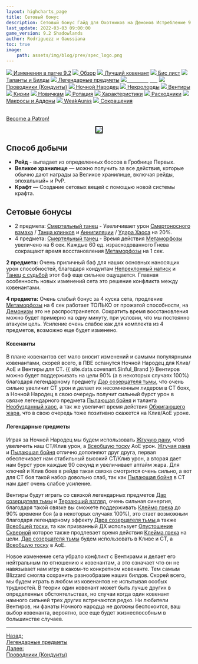 ```yaml
---
layout: highcharts_page
title: Сетовый бонус
description: Сетовый бонус Гайд для Охотников на Демонов Истребление 9.2 PvE Shadowlands
last_update: 2022-03-03 09:00:00
game_version: 9.2 Shadowlands 
author: Rodriguezz и Gaussiana
toc: true
image:
    path: assets/img/blog/prev/spec_logo.png
---
```


<div id="smooth-nav-outer">
<a href="{{ site.url }}/guide/havoc/changes-patch.html"><img src="https://wow.zamimg.com/images/wow/icons/medium/inv_misc_spyglass_02.jpg"> Изменения в патче 9.2</a>
<a href="{{ site.url }}/guide/havoc/overview.html"><img src="https://wow.zamimg.com/images/wow/icons/medium/inv_misc_spyglass_02.jpg"> Обзор</a>
<a href="{{ site.url }}/guide/havoc/best-covenant-shadowlands.html"><img src="https://wow.zamimg.com/images/wow/icons/medium/achievement_mythicdungeons_shadowlands.jpg"> Лучший ковенант</a>
<a href="{{ site.url }}/guide/havoc/gear.html"><img src="https://wow.zamimg.com/images/wow/icons/medium/inv_chest_chain_03.jpg"> Бис лист</a>
<a href="{{ site.url }}/guide/havoc/talent-builds.html"><img src="https://wow.zamimg.com/images/wow/icons/medium/ability_marksmanship.jpg"> Таланты и Билды</a>
<a href="{{ site.url }}/guide/havoc/legendaries-shadowlands.html"><img src="https://wow.zamimg.com/images/wow/icons/medium/runesmith_icon.jpg"> Легендарные предметы</a>
<a href="{{ site.url }}/guide/havoc/set-bonuses.html"><img src="https://wow.zamimg.com/images/wow/icons/medium/wow_token01.jpg"><span style="color: white;"> Сет бонусы</span></a>
<a href="{{ site.url }}/guide/havoc/conduits-shadowlands.html"><img src="https://wow.zamimg.com/images/wow/icons/medium/ability_rogue_rollthebones02.jpg"> Проводники (Кондуиты)</a>
<a href="{{ site.url }}/guide/havoc/night-fae.html"><img src="https://wow.zamimg.com/images/wow/icons/medium/ui_sigil_nightfae.jpg"> Ночной Народец</a>
<a href="{{ site.url }}/guide/havoc/necrolord.html"><img src="https://wow.zamimg.com/images/wow/icons/medium/ui_sigil_necrolord.jpg"> Некролорды</a>
<a href="{{ site.url }}/guide/havoc/venthyr.html"><img src="https://wow.zamimg.com/images/wow/icons/medium/ui_sigil_venthyr.jpg"> Вентиры</a>
<a href="{{ site.url }}/guide/havoc/kyrian.html"><img src="https://wow.zamimg.com/images/wow/icons/medium/ui_sigil_kyrian.jpg"> Кирии</a>
<a href="{{ site.url }}/guide/havoc/beginners.html"><img src="https://wow.zamimg.com/images/wow/icons/medium/spell_lifegivingseed.jpg"> Новичкам</a>
<a href="{{ site.url }}/guide/havoc/rotation-priority.html"><img src="https://wow.zamimg.com/images/wow/icons/medium/spell_mekkatorque_bot_bluegear.jpg"> Ротация</a>
<a href="{{ site.url }}/guide/havoc/stats.html"><img src="https://wow.zamimg.com/images/wow/icons/medium/inv_inscription_80_warscroll_intellect.jpg"> Характеристики</a>
<a href="{{ site.url }}/guide/havoc/consumables.html"><img src="https://wow.zamimg.com/images/wow/icons/medium/inv_potion_92.jpg"> Расходники</a>
<a href="{{ site.url }}/guide/havoc/macros-addons.html"><img src="https://wow.zamimg.com/images/wow/icons/medium/inv_eng_gearspringparts.jpg"> Макросы и Аддоны</a>
<a href="{{ site.url }}/guide/havoc/weakauras.html"><img src="https://wow.zamimg.com/images/wow/icons/medium/spell_holy_auramastery.jpg"> WeakAuras</a>
<a href="{{ site.url }}/guide/havoc/common-terms.html"><img src="https://wow.zamimg.com/images/wow/icons/medium/ui_chat.jpg"> Сокращения</a>
</div>
<br>

<a href="https://www.patreon.com/bePatron?u=43917749"  data-patreon-widget-type="become-patron-button">Become a Patron!</a><script async src="https://c6.patreon.com/becomePatronButton.bundle.js"></script>

<p align="center" width="100%"> <img src="https://wow.zamimg.com/uploads/screenshots/normal/1040281.jpg" style="outline: 2px solid #000;"> </p>

## Способ добычи

* **Рейд** - выпадает из определенных боссов в Гробнице Первых.
* **Великое хранилище** — можно получить за все действия, которые обычно дают награды за Великое хранилище, включая рейды, эпохальный+ и PvP.
* **Крафт** — Создание сетовых вещей с помощью новой системы крафта.

## Сетовые бонусы

* 2 предмета: [Смертельный танец](https://ru.wowhead.com/spell=364438) - Увеличивает урон [Смертоносного взмаха](https://ru.wowhead.com/spell=210152) / [Танца клинков](https://ru.wowhead.com/spell=188499) и [Аннигиляции](https://ru.wowhead.com/spell=201427) / [Удара Хаоса](https://ru.wowhead.com/spell=162794) на 20%.
* 4 предмета: [Смертельный танец](https://ru.wowhead.com/spell=363736) - Время действия [Метаморфозы](https://ru.wowhead.com/spell=191427) увеличено на 6 сек. Каждые 60 ед. израсходованного Гнева сокращают время восстановления [Метаморфозы](https://ru.wowhead.com/spell=191427) на 1 сек.

**2 предмета:** Очень приличный баф для наших основных наносящих урон способностей, благодаря кондуитам [Непреклонный натиск](https://ru.wowhead.com/spell=339151) и [Танец с судьбой](https://ru.wowhead.com/spell=339228) этот баф еще сильнее ощущается. Главная особенность новых изменений сета это решение конфликта между ковенантами.

**4 предмета:** Очень слабый бонус за 4 куска сета, продление [Метаморфозы](https://ru.wowhead.com/spell=191427) на 6 сек работает ТОЛЬКО от прожатой способности, на [Демонизм](https://ru.wowhead.com/spell=213410) это не распространяется. Сократить время восстановления можно будет примерно на одну минуту, при условии, что мы постоянно атакуем цель. Усиление очень слабое как для комплекта из 4 предметов, возможно еще будет изменено.

#### Ковенанты

В плане ковенантов сет мало вносит изменений и самыми популярными ковенантами, скорей всего, в ПВЕ останутся <span class="q4">Ночной Народец</span> для Клив/АоЕ и <span class="q10">Вентиры</span> для СТ. {{ site.data.covenant.Sinful_Brand }} <span class="q10">Вентиров</span> можно будет поддерживать на цели 90% (а в некоторых случаях 100%) благодаря легендарному предмету [Дар созерцателя тьмы](https://ru.wowhead.com/spell=337534), что очень сильно увеличит СТ урон и делает их несомненным лидером в СТ боях, а <span class="q4">Ночной Народец</span> в свою очередь получит сильный бурст урон в связке легендарного предмета [Пылающая бойня](https://ru.wowhead.com/spell=355890) и таланта [Необузданный хаос](https://ru.wowhead.com/spell=347461), а так же увеличит время действия [Обжигающего жара](https://ru.wowhead.com/spell=258920), что в свою очередь тоже позитивно скажется на Клив/АоЕ уроне.

#### Легендарные предметы 

Играя за <span class="q4">Ночной Народец</span> мы будем использовать [Жгучую рану](https://ru.wowhead.com/spell=346279), чтоб увеличить наш СТ/Клив урон, а [Всеобщую тоску](https://ru.wowhead.com/spell=337504) АоЕ урон. [Жгучая рана](https://ru.wowhead.com/spell=346279) и [Пылающая бойня](https://ru.wowhead.com/spell=355890) отлично дополняют друг друга, первая обеспечивает нам стабильный высокий СТ/Клив урон, а вторая дает нам бурст урон каждые 90 секунд и увеличивает аптайм жара. Для ключей и Клив боев в рейде такая связка смотрится очень сильно, а вот для СТ боя такой набор довольно слаб, так как [Пылающая бойня](https://ru.wowhead.com/spell=355890) в СТ нам дает очень слабое усиление.

<span class="q10">Вентиры</span> будут играть со связкой легендарных предметов [Дар созерцателя тьмы](https://ru.wowhead.com/spell=337534) и [Терзающий взгляд](https://ru.wowhead.com/spell=355886), очень сильная синергия, благодаря такой связке вы сможете поддерживать [Клеймо греха](https://ru.wowhead.com/spell=317009/) до 90% времени боя (а в некоторых случаях 100%), это стает возможным благодаря легендарному эффекту [Дара созерцателя тьмы](https://ru.wowhead.com/spell=337534),а также
[Всеобщей тоски](https://ru.wowhead.com/spell=337504), та как призванный ДХ использует [Опустошение Скверной](https://ru.wowhead.com/spell=212084) которое также продлевает время действия [Клейма греха](https://ru.wowhead.com/spell=317009/) на цели. [Дар созерцателя тьмы](https://ru.wowhead.com/spell=337534) будем использовать в Кливе и СТ, а [Всеобщую тоску](https://ru.wowhead.com/spell=337504) в АоЕ.

<p class="tanknotes-section-success" markdown="1">
<span style="font-weight: 400;">
Новое изменение сета убрало конфликт с Вентирами и делает его нейтральным по отношению к ковенантам, а это означает что он не навязывает нам игру в каком-то конкретном ковенанте. Тем самым Blizzard смогла сохранить разнообразие наших билдов. Скорей всего, мы будем играть в любом из ковенантов не испытывая особых трудностей. В теории один ковенант может быть лучше других в определенных обстоятельствах, но случаи когда один ковенант намного сильней трех других встречаются редко. 
Ни любители Вентиров, ни фанаты Ночного народца не должны беспокоится, ваш выбор ковенанта, вероятно, все еще будет жизнеспособным в большинстве случаев.
</span></p>

<hr>

<div class="minibox minibox-left"><a href="{{ site.url }}/guide/havoc/legendaries-shadowlands.html">Назад:<br>Легендарные предметы</a></div> 
<div class="minibox"><a href="{{ site.url }}/guide/havoc/conduits-shadowlands.html">Далее:<br>Проводники (Кондуиты)</a></div>

<br>
